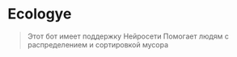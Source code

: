# Ecologye
>Этот бот имеет поддержку Нейросети
>Помогает людям с распределением и сортировкой мусора 

